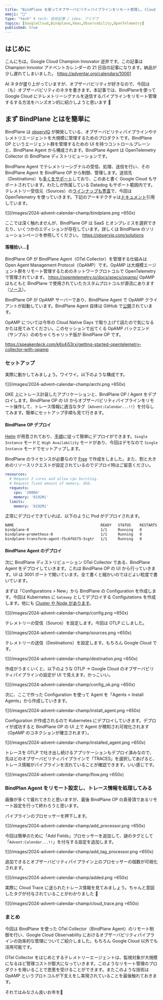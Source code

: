 ```yaml
---
title: "BindPlane を使ってオブザーバビリティパイプラインをリモート管理し、Cloud Trace にトレースを送ってみる"
emoji: "🤶"
type: "tech" # tech: 技術記事 / idea: アイデア
topics: [GoogleCloud,Bindplane,Xmas,Observability,OpenTelemetry]
published: true
---
```


## はじめに
こんにちは。Google Cloud Champion Innovator 逆井です。この記事は Champion Innvotor アドベントカレンダーの 21 日目の記事になります。納品が少し遅れてしまいました。
https://adventar.org/calendars/10061

AI ネタが盛り上がっていますが、オブザーバビリティが好きなので、今回は（も）オブザーバビリティのネタを書きます。本記事では、BindPlaneを使って Google Cloud にテレメトリーシグナルを送信するパイプラインをリモート管理するする方法をハンズオン的に紹介しようと思います 👋

## まず BindPlane とはを簡単に
BindPlane は [observIQ](https://observiq.com/) が開発している、オブザーバビリティパイプラインやテレメトリエージェントを大規模に管理するためのプロダクトです。BindPlane OP というエージェント群を管理するための UI を持つコントロールプレーンと、BindPlane Agent から構成されます。BindPlane Agent は OpenTelemetry Collector の BindPlane ディストリビューションです。

BindPlane Agent でテレメトリーシグナルの受信、処理、送信を行い、その BindPlane Agent を BindPlane OP から制御、管理します。送信先（Destinations）も[多くをサポート](https://observiq.com/docs/resources/destinations)しており、このあと書く Google Cloud もサポートされています。わたしが所属している Datadog もサポート範囲内です。テレメトリー受信元（Sources）の[ラインナップも豊富](https://observiq.com/docs/resources/sources)で、今回は OpenTelemetry を使っていきます。下記のアーキテクチャは[ドキュメント](https://observiq.com/docs/getting-started/quickstart-guide)引用しています。

![](/images/2024-advent-calendar-champ/bindplane.png =650x)

ここでは深く触れませんが、BindPlane OP は SaaS とオンプレミスを選択できたり、いくつかのエディションが存在しています。詳しくは BindPlane のソリューションページを参照してください。
https://observiq.com/solutions

#### 落穂拾い...🍂
BindPlane OP が BindPlane Agent（OTel Collector）を管理する仕組みは Open Agent Management Protocol（OpAMP）です。OpAMP は大規模エージェント群をリモート管理するためのネットワークプロトコルで OpenTelemetry で管理されています。
https://opentelemetry.io/docs/specs/opamp/
OpAMP はもともと BindPlane で使用されていたカスタムプロトコルが源流にあります（[ソース](https://opentelemetry.io/blog/2023/opamp-status/)）。

BindPlane OP が OpAMP サーバーであり、BindPlane Agent で OpAMP クライアントが起動しています。BindPlane Agent 自体は GitHub で[公開](https://github.com/observIQ/bindplane-otel-collector)されています。

OpAMP については今年の Cloud Native Days で取り上げて話たので気になるかたは見てみてください。このセッションで出てくる OpAMP バックエンド（サンプル）のめちゃくちゃリッチ版が BindPlane OP です。

https://speakerdeck.com/k6s4i53rx/getting-started-opentelemetry-collector-with-opamp

### セットアップ
実際に動かしてみましょう。ワイワイ。以下のような構成です。

![](/images/2024-advent-calendar-champ/archi.png =650x)

GKE 上にトレース計装したアプリケーションと、BindPlane OP / Agent をデプロイします。BindPlane OP の UI からオブザーバビリティパイプラインをリモート操作して、トレース情報に適当なタグ（`Advent:Calendar...!!`）を付与してみます。簡単にセットアップ手順も見て行きます。

#### BindPlane OP デプロイ
[Helm](https://github.com/observIQ/bindplane-op-helm) が用意されており、[手順](https://observiq.com/docs/advanced-setup/kubernetes-installation/server/install)に従って簡単にデプロイができます。`Single Instance` モードと `High Availability` モードがあり、今回はデモなので `Single Instance` モードでセットアップします。

BindPlane のライセンスが必要なので [Free](https://observiq.com/download) で作成をしました。また、割と大きめのリソースリクエストが設定されているのでデプロイ時はご留意ください。
```yaml
resources:
  # Request 2 cores and allow cpu bursting.
  # Request fixed amount of memory, 8Gb.
  requests:
    cpu: '2000m'
    memory: '8192Mi'
  limits:
    memory: '8192Mi'
```

正常にデプロイできていれば、以下のように Pod がデプロイされます。
```sh
NAME                                        READY   STATUS    RESTARTS   AGE
bindplane-0                                 1/1     Running   0          3m42s
bindplane-prometheus-0                      1/1     Running   0          3m42s
bindplane-transform-agent-f5c6fb575-5cgtr   1/1     Running   0          3m42s
```

#### BindPlane Agent のデプロイ
次に BindPlane ディストリビューション OTel Collector である、BindPlane Agent をデプロイしていきます。これは BindPlane OP の UI から行っていきます。UI は 3001 ポートで開いています。全て書くと細かいのでほどよい粒度で書いています。

まずは「Configurations > New」から BindPlane の Configuration を作成します。今回は Kubernetes に `Gateway` としてデプロイする Configutations を作成します。他にも [Cluster や Node があります](https://observiq.com/docs/advanced-setup/kubernetes-installation/agent/architecture)。

![](/images/2024-advent-calendar-champ/config.png =650x)

テレメトリーの受信（Source）を設定します。今回は OTLP にしました。

![](/images/2024-advent-calendar-champ/sources.png =650x)

テレメトリーの送信（Destinations）を設定します。もちろん Google Cloud です。

![](/images/2024-advent-calendar-champ/destination.png =650x)

作成がうまくいくと、以下のような OTLP -> Google Cloud のオブザーバビリティパイプラインの設定が UI で見えます。かっこいい。

![](/images/2024-advent-calendar-champ/config_ok.png =650x)

次に、ここで作った Configuration を使って Agent を「Agents > Install Agents」から作成していきます。

![](/images/2024-advent-calendar-champ/install_agent.png =650x)

Configuration が作成されるので Kubernetes にデプロイしていきます。デプロイが成功すると BindPlane OP の UI 上で Agent が検知され可視化されます（OpAMP のコネクションが確立されます）。

![](/images/2024-advent-calendar-champ/installed_agent.png =650x)

トレースを OTLP で吐き出し続けるアプリケーションもデプロイ済みなので、先ほどのオブザーバビリティパイプラインで「TRACES」を選択してあげると、トレース情報がパイプラインを流れていることが確認できます。いい感じです。

![](/images/2024-advent-calendar-champ/flow.png =650x)

### BindPlan Agent をリモート設定し、トレース情報を処理してみる
画像が多くて疲れてきたと思いますが、最後 BindPlane OP の真骨頂であるリモート設定を行って終わろうと思います。

パイプラインのプロセッサーを押下します。

![](/images/2024-advent-calendar-champ/add_processor.png =650x)

今回は簡単のために「Add Fields」プロセッサーを追加して、謎のタグとして「`Advent:Calendar...!!`」を付与する設定を追加します。

![](/images/2024-advent-calendar-champ/add_tag_processor.png =650x)

追加できるとオブザーバビリティパイプライン上のプロセッサーの個数が可視化されます。

![](/images/2024-advent-calendar-champ/added.png =650x)

実際に Cloud Trace に送られたトレース情報を見てみましょう。ちゃんと意図したタグが付与されていることがわかりました 🥂

![](/images/2024-advent-calendar-champ/cloud_trace.png =650x)

### まとめ
今回は BindPlane を使った OTel Collector（BindPlane Agent）のリモート制御を行い、Google Cloud Observability におけるオブザーバビリティパイプラインの効率的な管理についてご紹介しました。もちろん Google Cloud 以外でも活用可能です。

OTel Collector をはじめとするテレメトリーエージェントは、監視対象が大規模になるほど管理コストが膨大になっていきます。このようなリモート管理のプロダクトを用いることで恩恵を受けることができます。またこのような技術は OpAMP というプロトコルが下支えをし実現されていることを最後触れておきます。

それではみなさん良いお年を🎍